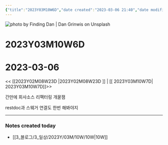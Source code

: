```yaml
---
{"title":"2023Y03M10W6D","date created":"2023-03-06 21:40","date modified":"2023-03-06 21:40","tag":["DailyNote"],"dg-publish":true,"스쿼트":null,"permalink":"/3_블로그/3_일상/2023Y/03M/10W/2023Y03M10W6D/","dgPassFrontmatter":true,"noteIcon":""}
---
```



![photo by Finding Dan | Dan Grinwis on Unsplash](https://images.unsplash.com/photo-1506773090264-ac0b07293a64?crop=entropy&cs=tinysrgb&fm=jpg&ixid=MnwzNjM5Nzd8MHwxfHJhbmRvbXx8fHx8fHx8fDE2NzgxMDY0MTY&ixlib=rb-4.0.3&q=80&w=1500&h=500)



# 2023Y03M10W6D

# 2023-03-06

<< [[2023Y02M08W23D \|2023Y02M08W23D ]] | [[ 2023Y03M10W7D\| 2023Y03M10W7D]]>>

간만에 회사소스 리팩터링 개꿀잼

restdoc과 스웨거 연결도 한번 해봐야지

---
### Notes created today
- [[3_블로그/3_일상/2023Y/03M/10W/10W\|10W]]
 
